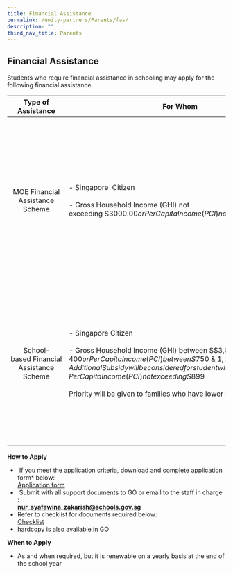 ```yaml
---
title: Financial Assistance
permalink: /unity-partners/Parents/fas/
description: ""
third_nav_title: Parents
---
```

## Financial Assistance

Students who require financial assistance in schooling may apply for the following financial assistance.

| **Type of Assistance** | **For Whom** | **Benefits** |
|:---:|---|---|
| MOE Financial Assistance Scheme | \- Singapore  Citizen<br><br>\- Gross Household Income (GHI) not exceeding S$3000.00 or Per Capita Income (PCI) not exceeding S$750.00 | \- Waiver of School Fees<br><br>\- Waiver of Standard Miscellaneous Fees<br><br>\- Free Textbook<br><br>\- Free School Attire<br><br>\- School Meal Allowance<br><br>\- Transport Allowance |
| School–based Financial Assistance Scheme | \- Singapore Citizen  <br><br>\- Gross Household Income (GHI) between S$3,001 and $4,400 or Per Capita Income (PCI) between S$750 & $1,100<br><br>Additional Subsidy will be considered for student with - Per Capita Income (PCI) not exceeding S$899<br><br>Priority will be given to families who have lower PCI. | \- Waiver of School Fees<br><br>\- - Waiver of Standard Miscellaneous Fees<br><br>Free Textbook<br><br>Free School Attire<br><br>School Meal Allowance<br><br>Transport Allowance |
|  |  |  |

**How to Apply**<br>
*  If you meet the application criteria, download and complete application form\* below: <br>
[Application form](/files/FAS%20Application%20Form_PDF.pdf)<br>
*  Submit with all support documents to GO or email to the staff in charge : 
<br>**[nur\_syafawina\_zakariah@schools.gov.sg](mailto:nur_syafawina_zakariah@schools.gov.sg)**
* Refer to checklist for documents required below: <br>
[Checklist](/files/Checklist%20FAS%20Application%20Documents%20to%20be%20submitted%20-%20to%20be%20attach.pdf)
*  hardcopy is also available in GO

**When to Apply**<br>
* As and when required, but it is renewable on a yearly basis at the end of the school year